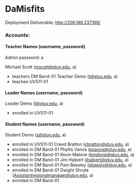 # DaMisfits

Deployment Deliverable: http://206.189.237.168/

### Accounts:

#### Teacher Names (username, password)
Admin password: a

Michael Scott (mscott@stuy.edu, a)
* teachers DM Band-01
Teacher Demo (t@stuy.edu, a)
* teaches UVS11-01

#### Leader Names (username, password)
Leader Demo (l@stuy.edu, a)
* enrolled in UVS11-01

#### Student Names (username, password)
Student Demo (s@stuy.edu, a)
* enrolled in UVS11-01
Creed Bratton (cbratton@stuy.edu, a)
* enrolled in DM Band-01
Phyllis Vance (pvance@stuy.edu, a)
* enrolled in DM Band-01
Kevin Malone (kmalone@stuy.edu, a)
* enrolled in DM Band-01
Jim Halpert (jhalpert@stuy.edu, a)
* enrolled in DM Band-01
Pam Beesley (pbeesly@stuy.edu, a)
* enrolled in DM Band-01
Dwight Shrute (Assistantregionalmanager@stuy.edu, a)
* enrolled in DM Band-01
